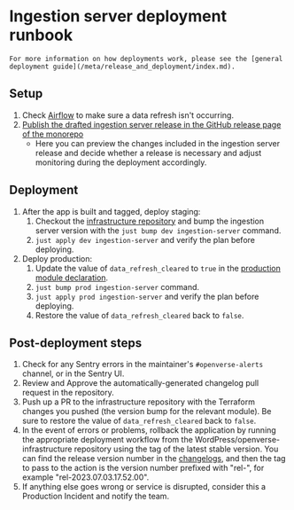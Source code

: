 # Ingestion server deployment runbook

```{tip}
For more information on how deployments work, please see the [general deployment guide](/meta/release_and_deployment/index.md).
```

## Setup

1. Check [Airflow](https://airflow.openverse.org/home?tags=data_refresh) to make
   sure a data refresh isn't occurring.
1. [Publish the drafted ingestion server release in the GitHub release page of the monorepo](https://github.com/WordPress/openverse/releases?q=ingestion_server-)
   - Here you can preview the changes included in the ingestion server release
     and decide whether a release is necessary and adjust monitoring during the
     deployment accordingly.

## Deployment

1. After the app is built and tagged, deploy staging:
   1. Checkout the
      [infrastructure repository](https://github.com/wordpress/openverse-infrastructure)
      and bump the ingestion server version with the
      `just bump dev ingestion-server` command.
   1. `just apply dev ingestion-server` and verify the plan before deploying.
1. Deploy production:
   1. Update the value of `data_refresh_cleared` to `true` in the
      [production module declaration](https://github.com/WordPress/openverse-infrastructure/blob/main/environments/prod/ingestion-server.tf#L9).
   1. `just bump prod ingestion-server` command.
   1. `just apply prod ingestion-server` and verify the plan before deploying.
   1. Restore the value of `data_refresh_cleared` back to `false`.

## Post-deployment steps

1. Check for any Sentry errors in the maintainer's `#openverse-alerts` channel,
   or in the Sentry UI.
1. Review and Approve the automatically-generated changelog pull request in the
   repository.
1. Push up a PR to the infrastructure repository with the Terraform changes you
   pushed (the version bump for the relevant module). Be sure to restore the
   value of `data_refresh_cleared` back to `false`.
1. In the event of errors or problems, rollback the application by running the
   appropriate deployment workflow from the WordPress/openverse-infrastructure
   repository using the tag of the latest stable version. You can find the
   release version number in the [changelogs](/changelogs/index), and then the
   tag to pass to the action is the version number prefixed with "rel-", for
   example "rel-2023.07.03.17.52.00".
1. If anything else goes wrong or service is disrupted, consider this a
   Production Incident and notify the team.
